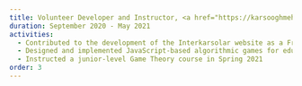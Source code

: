 ```yaml
---
title: Volunteer Developer and Instructor, <a href="https://karsooghmehregan.ir/">Mehregan Workshop</a>
duration: September 2020 - May 2021
activities:
  - Contributed to the development of the Interkarsolar website as a Frontend Developer, utilizing React and Material-UI
  - Designed and implemented JavaScript-based algorithmic games for educational purposes
  - Instructed a junior-level Game Theory course in Spring 2021
order: 3
---
```

